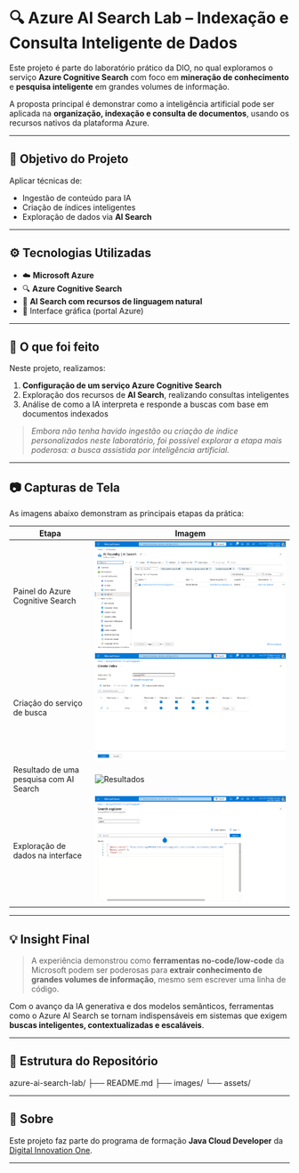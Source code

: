 # 🔍 Azure AI Search Lab – Indexação e Consulta Inteligente de Dados

Este projeto é parte do laboratório prático da DIO, no qual exploramos o serviço **Azure Cognitive Search** com foco em **mineração de conhecimento** e **pesquisa inteligente** em grandes volumes de informação.

A proposta principal é demonstrar como a inteligência artificial pode ser aplicada na **organização, indexação e consulta de documentos**, usando os recursos nativos da plataforma Azure.

---

## 🧠 Objetivo do Projeto

Aplicar técnicas de:
- Ingestão de conteúdo para IA
- Criação de índices inteligentes
- Exploração de dados via **AI Search**

---

## ⚙️ Tecnologias Utilizadas

- ☁️ **Microsoft Azure**
- 🔍 **Azure Cognitive Search**
- 🤖 **AI Search com recursos de linguagem natural**
- 🧾 Interface gráfica (portal Azure)

---

## 🚀 O que foi feito

Neste projeto, realizamos:

1. **Configuração de um serviço Azure Cognitive Search**
2. Exploração dos recursos de **AI Search**, realizando consultas inteligentes
3. Análise de como a IA interpreta e responde a buscas com base em documentos indexados

> *Embora não tenha havido ingestão ou criação de índice personalizados neste laboratório, foi possível explorar a etapa mais poderosa: a busca assistida por inteligência artificial.*

---

## 📷 Capturas de Tela

As imagens abaixo demonstram as principais etapas da prática:

| Etapa | Imagem |
|------|--------|
| Painel do Azure Cognitive Search | ![Painel](images/painel-azure.png) |
| Criação do serviço de busca | ![Criação](images/criacao-servico.png) |
| Resultado de uma pesquisa com AI Search | ![Resultados](images/ai-search-resultados.png) |
| Exploração de dados na interface | ![Exploração](images/exploracao-dados.png) |

---

## 💡 Insight Final

> A experiência demonstrou como **ferramentas no-code/low-code** da Microsoft podem ser poderosas para **extrair conhecimento de grandes volumes de informação**, mesmo sem escrever uma linha de código.

Com o avanço da IA generativa e dos modelos semânticos, ferramentas como o Azure AI Search se tornam indispensáveis em sistemas que exigem **buscas inteligentes, contextualizadas e escaláveis**.

---

## 📁 Estrutura do Repositório

azure-ai-search-lab/
├── README.md
├── images/
└── assets/

---

## 🧠 Sobre

Este projeto faz parte do programa de formação **Java Cloud Developer** da [Digital Innovation One](https://www.dio.me/).

---
